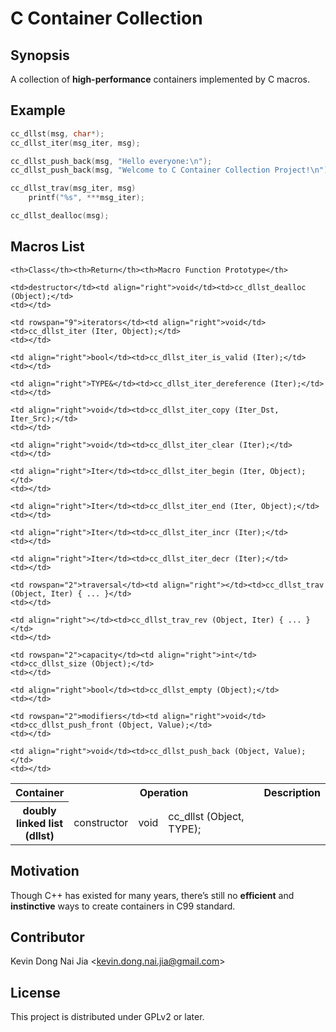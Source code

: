 # C Container Collection

## Synopsis

A collection of **high-performance** containers implemented by C macros.

## Example

```C
cc_dllst(msg, char*);
cc_dllst_iter(msg_iter, msg);

cc_dllst_push_back(msg, "Hello everyone:\n");
cc_dllst_push_back(msg, "Welcome to C Container Collection Project!\n");

cc_dllst_trav(msg_iter, msg)
    printf("%s", ***msg_iter);

cc_dllst_dealloc(msg);
```

## Macros List

<table>
<tr>
	<th rowspan="2">Container</th>
	<th colspan="3">Operation</th>
	<th rowspan="2">Description</th>
</tr>
<tr>
	
	<th>Class</th><th>Return</th><th>Macro Function Prototype</th>
	
</tr>
<tr>
	<th rowspan="17">doubly</br>linked list</br>(dllst)</th>
	<td>constructor</td><td align="right">void</td><td>cc_dllst (Object, TYPE);</td>
	<td></td>
</tr>
<tr>
	
	<td>destructor</td><td align="right">void</td><td>cc_dllst_dealloc (Object);</td>
	<td></td>
</tr>
<tr>
	
	<td rowspan="9">iterators</td><td align="right">void</td><td>cc_dllst_iter (Iter, Object);</td>
	<td></td>
</tr>
<tr>
	
	<td align="right">bool</td><td>cc_dllst_iter_is_valid (Iter);</td>
	<td></td>
</tr>
<tr>
	
	<td align="right">TYPE&</td><td>cc_dllst_iter_dereference (Iter);</td>
	<td></td>
</tr>
<tr>
	
	<td align="right">void</td><td>cc_dllst_iter_copy (Iter_Dst, Iter_Src);</td>
	<td></td>
</tr>
<tr>
	
	<td align="right">void</td><td>cc_dllst_iter_clear (Iter);</td>
	<td></td>
</tr>
<tr>
	
	<td align="right">Iter</td><td>cc_dllst_iter_begin (Iter, Object);</td>
	<td></td>
</tr>
<tr>
	
	<td align="right">Iter</td><td>cc_dllst_iter_end (Iter, Object);</td>
	<td></td>
</tr>
<tr>
	
	<td align="right">Iter</td><td>cc_dllst_iter_incr (Iter);</td>
	<td></td>
</tr>
<tr>
	
	<td align="right">Iter</td><td>cc_dllst_iter_decr (Iter);</td>
	<td></td>
</tr>
<tr>
	
	<td rowspan="2">traversal</td><td align="right"></td><td>cc_dllst_trav (Object, Iter) { ... }</td>
	<td></td>
</tr>
<tr>
	
	<td align="right"></td><td>cc_dllst_trav_rev (Object, Iter) { ... }</td>
	<td></td>
</tr>
<tr>
	
	<td rowspan="2">capacity</td><td align="right">int</td><td>cc_dllst_size (Object);</td>
	<td></td>
</tr>
<tr>
	
	<td align="right">bool</td><td>cc_dllst_empty (Object);</td>
	<td></td>
</tr>
<tr>
	
	<td rowspan="2">modifiers</td><td align="right">void</td><td>cc_dllst_push_front (Object, Value);</td>
	<td></td>
</tr>
<tr>
	
	<td align="right">void</td><td>cc_dllst_push_back (Object, Value);</td>
	<td></td>
</tr>
</table>

## Motivation

Though C++ has existed for many years, there’s still no **efficient** and **instinctive** ways to create containers in C99 standard.

## Contributor

Kevin Dong Nai Jia <<kevin.dong.nai.jia@gmail.com>>

## License

This project is distributed under GPLv2 or later.

